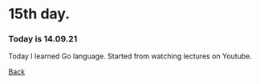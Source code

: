 # 15th day.
### Today is 14.09.21
Today I learned Go language. Started from watching lectures on Youtube.

[Back](README.md)
